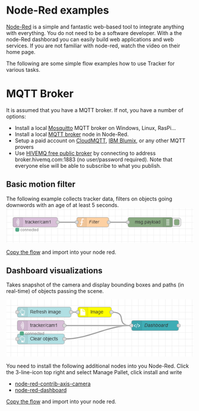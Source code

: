 # Node-Red examples
[Node-Red](https://nodered.org) is a simple and fantastic web-based tool to integrate anything with everything.  You do not need to be a software developer.  With a the node-Red dashborad you can easily build web applications and web services.  If you are not familiar with node-red, watch the video on their home page.

The following are some simple flow examples how to use Tracker for various tasks.

# MQTT Broker
It is assumed that you have a MQTT broker.  If not, you have a number of options:
- Install a local [Mosquitto](https://mosquitto.org/) MQTT broker on Windows, Linux, RasPi...
- Install a local [MQTT broker](https://flows.nodered.org/node/node-red-contrib-aedes) node in Node-Red.
- Setup a paid account on [CloudMQTT](https://www.cloudmqtt.com/), [IBM Blumix](https://cloud.ibm.com), or any other MQTT provers
- Use [HIVEMQ free public broker](https://www.hivemq.com/public-mqtt-broker) by connecting to address broker.hivemq.com:1883 (no user/password required).  Note that everyone else will be able to subscribe to what you publish.

## Basic motion filter
The following example collects tracker data, filters on objects going downwords with an age of at least 5 seconds.
![home](pictures/filter.png)

[Copy the flow](flows/filter.json) and import into your node red.

## Dashboard visualizations
Takes  snapshot of the camera and display bounding boxes and paths (in real-time) of objects passing the scene.

![home](pictures/visualize.png)

You need to install the following additional nodes into you Node-Red. Click the 3-line-icon top right and select Manage Pallet, click install and write
- [node-red-contrib-axis-camera](https://flows.nodered.org/node/node-red-contrib-axis-camera)
- [node-red-dashboard](https://flows.nodered.org/node/node-red-dashboard)

[Copy the flow](flows/visualization.json) and import into your node red.
